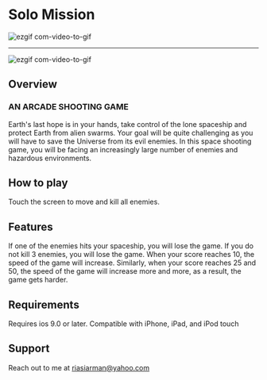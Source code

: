 # Solo Mission
![ezgif com-video-to-gif](https://user-images.githubusercontent.com/35253872/78883969-74566900-7a6f-11ea-8db6-1f6a3b49e1e7.gif)

---
![ezgif com-video-to-gif](https://user-images.githubusercontent.com/35253872/78884229-d57e3c80-7a6f-11ea-80db-ee34cdcf5ee7.gif)

## Overview
### AN ARCADE SHOOTING GAME

Earth's last hope is in your hands, take control of the lone spaceship and protect Earth from alien swarms.
Your goal will be quite challenging as you will have to save the Universe from its evil enemies.
In this space shooting game, you will be facing an increasingly large number of enemies and hazardous environments.

## How to play
Touch the screen to move and kill all enemies.

## Features
If one of the enemies hits your spaceship, you will lose the game.
If you do not kill 3 enemies, you will lose the game.
When your score reaches 10, the speed of the game will increase.
Similarly, when your score reaches 25 and 50, the speed of the game will increase more and more, as a result, the game gets harder.

## Requirements
Requires ios 9.0 or later. 
Compatible with iPhone, iPad, and iPod touch

## Support
Reach out to me at riasiarman@yahoo.com

